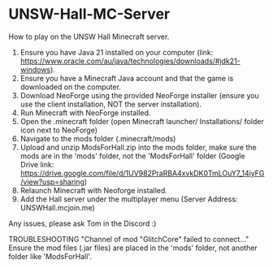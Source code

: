 # UNSW-Hall-MC-Server
How to play on the UNSW Hall Minecraft server.

1. Ensure you have Java 21 installed on your computer (link: https://www.oracle.com/au/java/technologies/downloads/#jdk21-windows).
2. Ensure you have a Minecraft Java account and that the game is downloaded on the computer.
3. Download NeoForge using the provided NeoForge installer (ensure you use the client installation, NOT the server installation).
4. Run Minecraft with NeoForge installed.
5. Open the .minecraft folder (open Minecraft launcher/ Installations/ folder icon next to NeoForge)
6. Navigate to the mods folder (.minecraft/mods)
7. Upload and unzip ModsForHall.zip into the mods folder, make sure the mods are in the 'mods' folder, not the 'ModsForHall' folder (Google Drive link: https://drive.google.com/file/d/1UV982PraRBA4xvkDK0TmLOuY7_14iyFG/view?usp=sharing)
8. Relaunch Minecraft with Neoforge installed.
9. Add the Hall server under the multiplayer menu (Server Address: UNSWHall.mcjoin.me)

Any issues, please ask Tom in the Discord :)

TROUBLESHOOTING
"Channel of mod "GlitchCore" failed to connect..."
  Ensure the mod files (.jar files) are placed in the 'mods' folder, not another folder like 'ModsForHall'.
